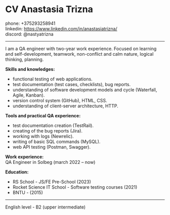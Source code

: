 # **CV Anastasia Trizna** #

phone: +375293258941\
linkedin: https://www.linkedin.com/in/anastasiatrizna/ \
discord: @nastyatrizna

***
I am a QA engineer with two-year work experience. Focused on learning and self-development, teamwork, non-conflict and calm nature, logical thinking, planning.

**Skills and knowledges:**
- functional testing of web applications.
- test documentation (test cases, checklists), bug reports.
- understanding of software development models and cycle (Waterfall, Agile, Kanban).
- version control system (GitHub), HTML, CSS.
- understanding of client-server architecture, HTTP.

**Tools and practical QA experience:**
- test documentation creation (TestRail).
- creating of the bug reports (Jira).
- working with logs (Newrelic).
- writing of basic SQL commands (MySQL).
- web API testing (Postman, Swagger).

**Work experience:** \
QA Engineer in Solbeg
(march 2022 – now)


**Education:** 
- RS School - JS/FE Pre-School (2023)
- Rocket Science IT School - Software testing courses (2021)
- BNTU - (2015)

***
English level - B2 (upper intermediate)
